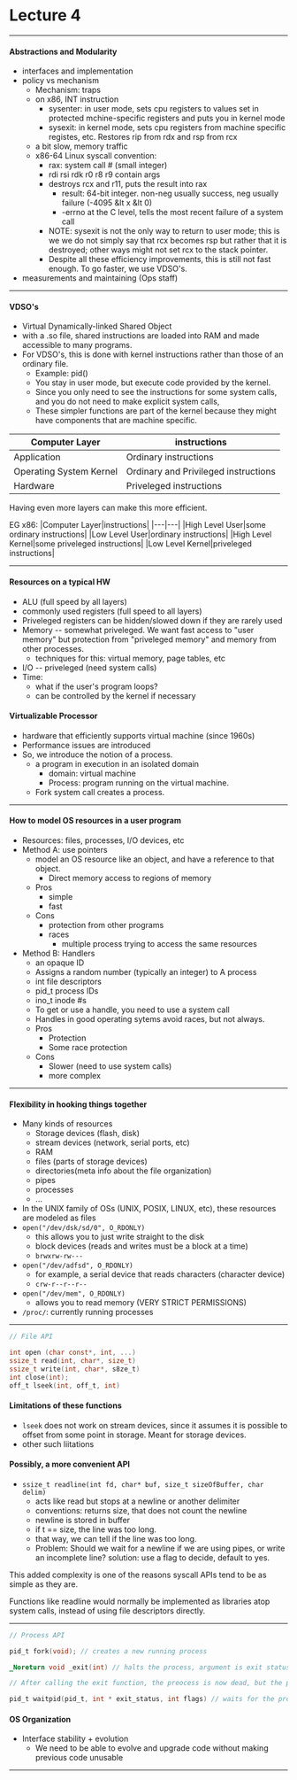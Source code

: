 <h1>Lecture 4</h1>

---

<h4>Abstractions and Modularity</h4>

  * interfaces and implementation
  * policy vs mechanism
      - Mechanism: traps
      - on x86, INT instruction
          + sysenter: in user mode, sets cpu registers to values set in protected mchine-specific registers and puts you in kernel mode
          + sysexit: in kernel mode, sets cpu registers from machine specific registes, etc. Restores rip from rdx and rsp from rcx
      - a bit slow, memory traffic
      - x86-64 Linux syscall convention:
          + rax: system call # (small integer)
          + rdi rsi rdk r0 r8 r9 contain args
          + destroys rcx and r11, puts the result into rax
              * result: 64-bit integer. non-neg usually success, neg usually failure (-4095 &lt x &lt 0)
              * -errno at the C level, tells the most recent failure of a system call
          + NOTE: sysexit is not the only way to return to user mode; this is we we do not simply say that rcx becomes rsp but rather that it is destroyed; other ways might not set rcx to the stack pointer.
          + Despite all these efficiency improvements, this is still not fast enough. To go faster, we use VDSO's.
  * measurements and maintaining (Ops staff)

---

<h4>VDSO's</h4>

  * Virtual Dynamically-linked Shared Object
  * with a .so file, shared instructions are loaded into RAM and made accessible to many programs.
  * For VDSO's, this is done with kernel instructions rather than those of an ordinary file.
      - Example: pid()
      - You stay in user mode, but execute code provided by the kernel.
      - Since you only need to see the instructions for some system calls, and you do not need to make explicit system calls,
      - These simpler functions are part of the kernel because they might have components that are machine specific.

|Computer Layer|instructions|
|---|---|
|Application|Ordinary instructions|
|Operating System Kernel|Ordinary and Privileged instructions|
|Hardware|Priveleged instructions|


Having even more layers can make this more efficient.

EG x86:
|Computer Layer|instructions|
|---|---|
|High Level User|some ordinary instructions|
|Low Level User|ordinary instructions|
|High Level Kernel|some priveleged instructions|
|Low Level Kernel|priveleged instructions|

---

<h4>Resources on a typical HW</h4>

  * ALU (full speed by all layers)
  * commonly used registers (full speed to all layers)
  * Priveleged registers can be hidden/slowed down if they are rarely used
  * Memory -- somewhat priveleged. We want fast access to "user memory" but protection from "priveleged memory" and memory from other processes.
      - techniques for this: virtual memory, page tables, etc
  * I/O -- priveleged (need system calls)
  * Time:
      - what if the user's program loops?
      - can be controlled by the kernel if necessary

<h4>Virtualizable Processor</h4>

* hardware that efficiently supports virtual machine (since 1960s)
* Performance issues are introduced
* So, we introduce the notion of a process.
    - a program in execution in an isolated domain
        + domain: virtual machine
        + Process: program running on the virtual machine.
    - Fork system call creates a process.

---

<h4>How to model OS resources in a user program</h4>

  * Resources: files, processes, I/O devices, etc
  * Method A: use pointers
      - model an OS resource like an object, and have a reference to that object.
          + Direct memory access to regions of memory
      - Pros
          + simple
          + fast
      - Cons
          + protection from other programs
          + races
              * multiple process trying to access the same resources
  * Method B: Handlers
      - an opaque ID
      - Assigns a random number (typically an integer) to A process
      - int file descriptors
      - pid_t process IDs
      - ino_t inode #s
      - To get or use a handle, you need to use a system call
      - Handles in good operating sytems avoid races, but not always.
      - Pros
          + Protection
          + Some race protection
      - Cons
          + Slower (need to use system calls)
          + more complex

---

<h4>Flexibility in hooking things together</h4>

  * Many kinds of resources
      - Storage devices (flash, disk)
      - stream devices (network, serial ports, etc)
      - RAM
      - files (parts of storage devices)
      - directories(meta info about the file organization)
      - pipes
      - processes
      - ...
  * In the UNIX family of OSs (UNIX, POSIX, LINUX, etc), these resources are modeled as files
  * `open("/dev/dsk/sd/0", O_RDONLY)`
      - this allows you to just write straight to the disk
      - block devices (reads and writes must be a block at a time)
      - `brwxrw-rw---`
  * `open("/dev/adfsd", O_RDONLY)`
      - for example, a serial device that reads characters (character device)
      - `crw-r--r--r--`
  * `open("/dev/mem", O_RDONLY)`
      - allows you to read memory (VERY STRICT PERMISSIONS)
  * `/proc/`: currently running processes

---

```C
// File API

int open (char const*, int, ...)
ssize_t read(int, char*, size_t)
ssize_t write(int, char*, s8ze_t)
int close(int);
off_t lseek(int, off_t, int)
```

<h4>Limitations of these functions</h4>

  * `lseek` does not work on stream devices, since it assumes it is possible to offset from some point in storage. Meant for storage devices.
  * other such liitations

<h4>Possibly, a more convenient API</h4>

  * `ssize_t readline(int fd, char* buf, size_t sizeOfBuffer, char delim)`
      - acts like read but stops at a newline or another delimiter
      - conventions: returns size, that does not count the newline
      - newline is stored in buffer
      - if t == size, the line was too long.
      - that way, we can tell if the line was too long.
      - Problem: Should we wait for a newline if we are using pipes, or write an incomplete line? solution: use a flag to decide, default to yes.

This added complexity is one of the reasons syscall APIs tend to be as simple as they are.

Functions like readline would normally be implemented as libraries atop system calls, instead of using file descriptors directly.


---

```C
// Process API

pid_t fork(void); // creates a new running process

_Noreturn void _exit(int) // halts the process, argument is exit status

// After calling the exit function, the preocess is now dead, but the process object itself still exists as a Zombie.

pid_t waitpid(pid_t, int * exit_status, int flags) // waits for the process in pid_t wuestion and finally destroys it once its dead

```




<h4>OS Organization</h4> 

   * Interface stability + evolution
       - We need to be able to evolve and upgrade code without making previous code unusable


---
